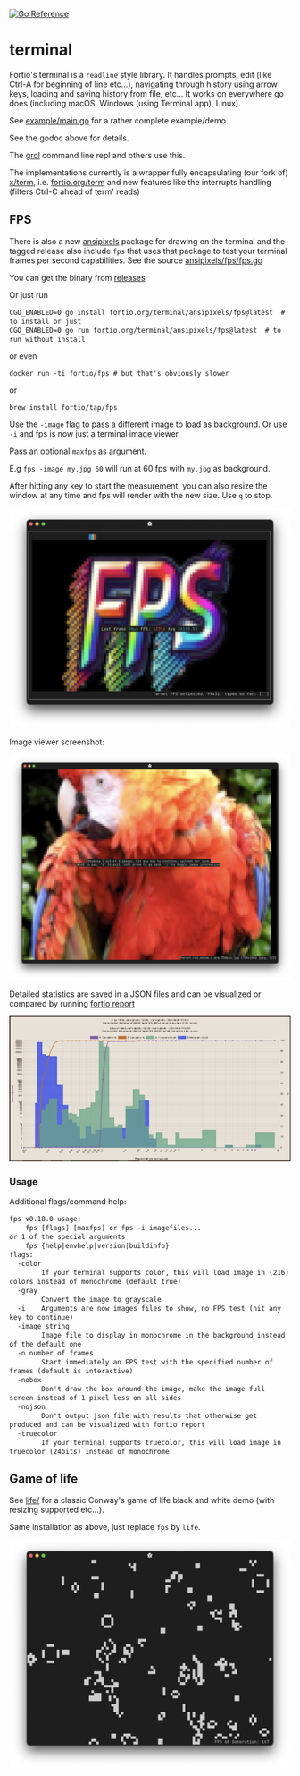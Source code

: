 [![Go Reference](https://pkg.go.dev/badge/fortio.org/terminal.svg)](https://pkg.go.dev/fortio.org/terminal)
# terminal

Fortio's terminal is a `readline` style library. It handles prompts, edit (like Ctrl-A for beginning of line etc...), navigating through history using arrow keys, loading and saving history from file, etc... It works on everywhere go does (including macOS, Windows (using Terminal app), Linux).

See [example/main.go](example/main.go) for a rather complete example/demo.

See the godoc above for details.

The [grol](https://github.com/grol-io/grol#grol) command line repl and others use this.

The implementations currently is a wrapper fully encapsulating (our fork of) [x/term](https://github.com/golang/term), i.e. [fortio.org/term](https://github.com/fortio/term) and new features like the interrupts handling (filters Ctrl-C ahead of term' reads)

## FPS

There is also a new [ansipixels](https://pkg.go.dev/fortio.org/terminal/ansipixels) package for drawing on the terminal and the tagged release also include `fps` that uses that package to test your terminal frames per second capabilities.
See the source [ansipixels/fps/fps.go](ansipixels/fps/fps.go)

You can get the binary from [releases](https://github.com/fortio/terminal/releases)

Or just run
```
CGO_ENABLED=0 go install fortio.org/terminal/ansipixels/fps@latest  # to install or just
CGO_ENABLED=0 go run fortio.org/terminal/ansipixels/fps@latest  # to run without install
```

or even
```
docker run -ti fortio/fps # but that's obviously slower
```

or
```
brew install fortio/tap/fps
```

Use the `-image` flag to pass a different image to load as background. Or use `-i` and fps is now just a terminal image viewer.

Pass an optional `maxfps` as argument.

E.g `fps -image my.jpg 60` will run at 60 fps with `my.jpg` as background.

After hitting any key to start the measurement, you can also resize the window at any time and fps will render with the new size.
Use `q` to stop.

![fps screenshot](fps_sshot.png)

Image viewer screenshot:

![fps image viewer](fps_image_viewer.png)

Detailed statistics are saved in a JSON files and can be visualized or compared by running [fortio report](https://github.com/fortio/fortio#installation)

![fps fortio histogram](histogram.png)

### Usage

Additional flags/command help:
```
fps v0.18.0 usage:
	fps [flags] [maxfps] or fps -i imagefiles...
or 1 of the special arguments
	fps {help|envhelp|version|buildinfo}
flags:
  -color
    	If your terminal supports color, this will load image in (216) colors instead of monochrome (default true)
  -gray
    	Convert the image to grayscale
  -i	Arguments are now images files to show, no FPS test (hit any key to continue)
  -image string
    	Image file to display in monochrome in the background instead of the default one
  -n number of frames
    	Start immediately an FPS test with the specified number of frames (default is interactive)
  -nobox
    	Don't draw the box around the image, make the image full screen instead of 1 pixel less on all sides
  -nojson
        Don't output json file with results that otherwise get produced and can be visualized with fortio report
  -truecolor
    	If your terminal supports truecolor, this will load image in truecolor (24bits) instead of monochrome
```

## Game of life

See [life/](life/) for a classic Conway's game of life black and white demo (with resizing supported etc...).

Same installation as above, just replace `fps` by `life`.

![life screenshot](life/life.png)
